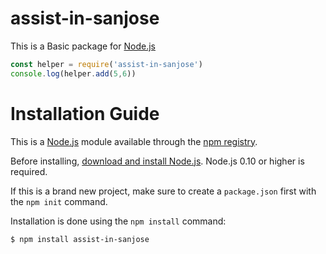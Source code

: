 # assist-in-sanjose
This is a Basic package for [Node.js](https://nodejs.org/en)
```js
const helper = require('assist-in-sanjose')
console.log(helper.add(5,6))
```
# Installation Guide
This is a [Node.js](https://nodejs.org/en) module available through the [npm registry](https://www.npmjs.com/).

Before installing, [download and install Node.js](https://nodejs.org/en/download/). Node.js 0.10 or higher is required.

If this is a brand new project, make sure to create a `package.json` first with the `npm init` command.

Installation is done using the `npm install` command:

```console
$ npm install assist-in-sanjose
```




